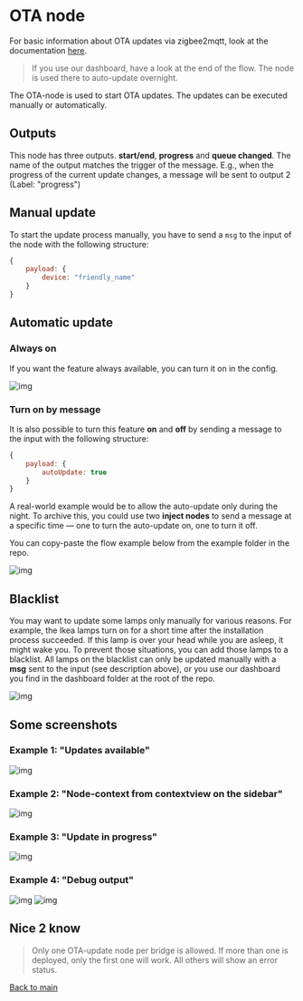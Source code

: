 # OTA node

For basic information about OTA updates via zigbee2mqtt, look at the documentation [here](https://www.zigbee2mqtt.io/information/ota_updates.html).

> If you use our dashboard, have a look at the end of the flow. The node is used there to auto-update overnight.

The OTA-node is used to start OTA updates. The updates can be executed manually or automatically. 

## Outputs

This node has three outputs. **start/end**, **progress** and **queue changed**. The name of the output matches the trigger of the message. E.g., when the progress of the current update changes, a message will be sent to output 2 (Label: "progress")

## Manual update

To start the update process manually, you have to send a ```msg``` to the input of the node with the following structure:

``` js
{
    payload: {
        device: "friendly_name"
    }
}
```

## Automatic update

### Always on

If you want the feature always available, you can turn it on in the config.

![img](img/ota-node-config.png)

### Turn on by message

It is also possible to turn this feature **on** and **off** by sending a message to the input with the following structure:

``` js
{
    payload: {
        autoUpdate: true
    }
}
```

A real-world example would be to allow the auto-update only during the night. To archive this, you could use two **inject nodes** to send a message at a specific time — one to turn the auto-update on, one to turn it off.

You can copy-paste the flow example below from the example folder in the repo.

![img](img/ota-node-autoUpdate-msg.png)

## Blacklist

You may want to update some lamps only manually for various reasons. For example, the Ikea lamps turn on for a short time after the installation process succeeded. If this lamp is over your head while you are asleep, it might wake you. To prevent those situations, you can add those lamps to a blacklist. All lamps on the blacklist can only be updated manually with a **msg** sent to the input (see description above), or you use our dashboard you find in the dashboard folder at the root of the repo.

![img](img/ota-node-config-blacklist.png)

## Some screenshots

### Example 1: "Updates available"

![img](img/ota-node-update-available.png)

### Example 2: "Node-context from contextview on the sidebar"

![img](img/ota-node-context-updates-available.png)

### Example 3: "Update in progress"
![img](img/ota-node-update-in-progress.png)

### Example 4: "Debug output"

![img](img/ota-node-update-progress-output.png)
![img](img/ota-node-update-finished.png)

## Nice 2 know
> Only one OTA-update node per bridge is allowed. If more than one is deployed, only the first one will work. All others will show an error status.

[Back to main](../../README.MD)